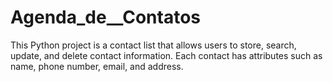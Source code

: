 # Agenda_de__Contatos
This Python project is a contact list that allows users to store, search, update, and delete contact information. Each contact has attributes such as name, phone number, email, and address.
